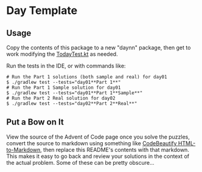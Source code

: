 # Day Template

## Usage
Copy the contents of this package to a new "daynn" package, then get to work modifying the [TodayTest.kt]() as needed.

Run the tests in the IDE, or with commands like:
```shell
# Run the Part 1 solutions (both sample and real) for day01
$ ./gradlew test --tests="day01**Part 1**"
# Run the Part 1 Sample solution for day01
$ ./gradlew test --tests="day01**Part 1**Sample**"
# Run the Part 2 Real solution for day02
$ ./gradlew test --tests="day02**Part 2**Real**"
```

## Put a Bow on It
View the source of the Advent of Code page once you solve the puzzles, 
convert the source to markdown using something like [CodeBeautify HTML-to-Markdown](https://codebeautify.org/html-to-markdown),
then replace this README's contents with that markdown. This makes it easy to go back and review your solutions in the context of the actual problem. Some of these can be pretty obscure...
